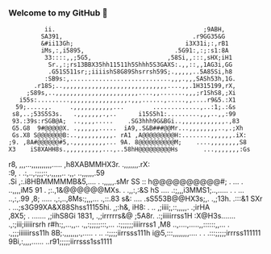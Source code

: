 ### Welcome to my GitHub 👋



              ii.                                         ;9ABH,          
             SA391,                                    .r9GG35&G          
             &#ii13Gh;                               i3X31i;:,rB1         
             iMs,:,i5895,                         .5G91:,:;:s1:8A         
              33::::,,;5G5,                     ,58Si,,:::,sHX;iH1        
               Sr.,:;rs13BBX35hh11511h5Shhh5S3GAXS:.,,::,,1AG3i,GG        
               .G51S511sr;;iiiishS8G89Shsrrsh59S;.,,,,,..5A85Si,h8        
              :SB9s:,............................,,,.,,,SASh53h,1G.       
           .r18S;..,,,,,,,,,,,,,,,,,,,,,,,,,,,,,....,,.1H315199,rX,       
         ;S89s,..,,,,,,,,,,,,,,,,,,,,,,,....,,.......,,,;r1ShS8,;Xi       
       i55s:.........,,,,,,,,,,,,,,,,.,,,......,.....,,....r9&5.:X1       
      59;.....,.     .,,,,,,,,,,,...        .............,..:1;.:&s       
     s8,..;53S5S3s.   .,,,,,,,.,..      i15S5h1:.........,,,..,,:99       
     93.:39s:rSGB@A;  ..,,,,.....    .SG3hhh9G&BGi..,,,,,,,,,,,,.,83      
     G5.G8  9#@@@@@X. .,,,,,,.....  iA9,.S&B###@@Mr...,,,,,,,,..,.;Xh     
     Gs.X8 S@@@@@@@B:..,,,,,,,,,,. rA1 ,A@@@@@@@@@H:........,,,,,,.iX:    
    ;9. ,8A#@@@@@@#5,.,,,,,,,,,... 9A. 8@@@@@@@@@@M;    ....,,,,,,,,S8    
    X3    iS8XAHH8s.,,,,,,,,,,...,..58hH@@@@@@@@@Hs       ...,,,,,,,:Gs   
   r8,        ,,,...,,,,,,,,,,.....  ,h8XABMMHX3r.          .,,,,,,,.rX:  
  :9, .    .:,..,:;;;::,.,,,,,..          .,,.               ..,,,,,,.59  
 .Si      ,:.i8HBMMMMMB&5,....                    .            .,,,,,.sMr 
 SS       :: h@@@@@@@@@@#; .                     ...  .         ..,,,,iM5 
 91  .    ;:.,1&@@@@@@MXs.                            .          .,,:,:&S 
 hS ....  .:;,,,i3MMS1;..,..... .  .     ...                     ..,:,.99 
 ,8; ..... .,:,..,8Ms:;,,,...                                     .,::.83 
  s&: ....  .sS553B@@HX3s;,.    .,;13h.                            .:::&1 
   SXr  .  ...;s3G99XA&X88Shss11155hi.                             ,;:h&, 
    iH8:  . ..   ,;iiii;,::,,,,,.                                 .;irHA  
     ,8X5;   .     .......                                       ,;iihS8Gi
        1831,                                                 .,;irrrrrs&@
          ;5A8r.                                            .:;iiiiirrss1H
            :X@H3s.......                                .,:;iii;iiiiirsrh
             r#h:;,...,,.. .,,:;;;;;:::,...              .:;;;;;;iiiirrss1
            ,M8 ..,....,.....,,::::::,,...         .     .,;;;iiiiiirss11h
            8B;.,,,,,,,.,.....          .           ..   .:;;;;iirrsss111h
           i@5,:::,,,,,,,,.... .                   . .:::;;;;;irrrss111111
           9Bi,:,,,,......                        ..r91;;;;;iirrsss1ss1111
